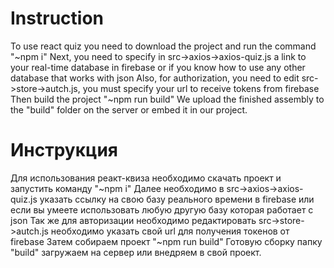 # Instruction
To use react quiz you need to download the project and run the command "~npm i"
Next, you need to specify in src->axios->axios-quiz.js a link to your real-time database in firebase or if you know how to use any other database that works with json
Also, for authorization, you need to edit src->store->autch.js, you must specify your url to receive tokens from firebase
Then build the project "~npm run build"
We upload the finished assembly to the "build" folder on the server or embed it in our project.

# Инструкция
Для использования реакт-квиза необходимо скачать проект и запустить команду "~npm i"
Далее необходимо  в src->axios->axios-quiz.js указать ссылку на свою базу реального времени в firebase или если вы умеете использовать любую другую базу которая работает с  json
Так же для авторизации необходимо редактировать src->store->autch.js необходимо указать свой url для получения токенов от firebase
Затем собираем проект "~npm run build" 
Готовую сборку папку "build" загружаем на сервер или внедряем в свой проект.
